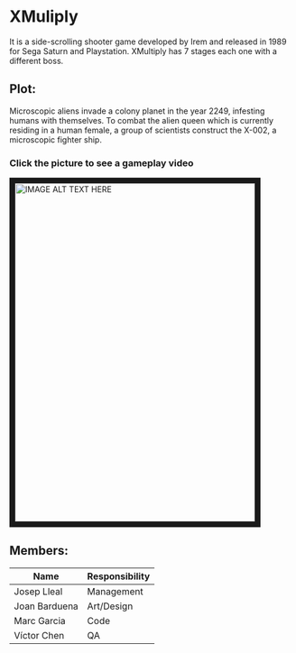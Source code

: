 ﻿# XMuliply

It is a side-scrolling shooter game developed by Irem and released in 1989 for Sega Saturn and Playstation.
XMultiply has 7 stages each one with a different boss.

## Plot:
Microscopic aliens invade a colony planet in the year 2249, infesting humans with themselves. 
To combat the alien queen which is currently residing in a human female, a group of scientists 
construct the X-002, a microscopic fighter ship.


### Click the picture to see a gameplay video
<a href="https://www.youtube.com/watch?v=GcoOZxjrLdk" target="_blank"><img src="http://img1.game-oldies.com/sites/default/files/packshots/coin-op-arcade/xmultiplm72.png" 
alt="IMAGE ALT TEXT HERE" width="425" height="600" border="10" /></a>

## Members:
| Name | Responsibility |
| --- | --- |
| Josep Lleal | Management |
| Joan Barduena | Art/Design |
| Marc Garcia | Code |
| Víctor Chen | QA |
